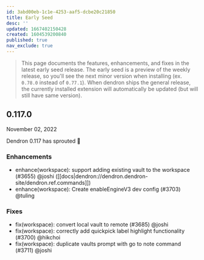 ```yaml
---
id: 3abd00eb-1c1e-4253-aaf5-dcbe20c21850
title: Early Seed
desc: ''
updated: 1667402150428
created: 1604539200840
published: true
nav_exclude: true
---
```


> This page documents the features, enhancements, and fixes in the latest early seed release. The early seed is a preview of the weekly release, so you'll see the next minor version when installing (ex. `0.78.0` instead of `0.77.1`). When dendron ships the general release, the currently installed extension will automatically be updated (but will still have same version).

## 0.117.0
November 02, 2022

Dendron 0.117 has sprouted 🌱

### Enhancements
- enhance(workspace): support adding existing vault to the workspace (#3655) @joshi ([[docs|dendron://dendron.dendron-site/dendron.ref.commands]])
- enhance(workspace): Create enableEngineV3 dev config (#3703) @tuling

### Fixes
- fix(workspace): convert local vault to remote (#3685) @joshi
- fix(workspace): correctly add quickpick label highlight functionality (#3700) @hikchoi
- fix(workspace): duplicate vaults prompt with go to note command (#3711) @joshi

